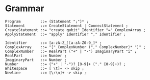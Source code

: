 # Grammar   
    Program         ::= (Statement ";")* ;
    Statement       ::= CreateStatement | ConnectStatement ;
    CreateStatement ::= "create qubit" Identifier "=" ComplexArray ;
    ApplyStatement  ::= "apply" Identifier "," Identifier ;

    Identifier      ::= [a-zA-Z_][a-zA-Z0-9_]* ;
    ComplexArray    ::= "[" ComplexNumber ("," ComplexNumber)* "]" ;
    ComplexNumber   ::= RealPart ("+" | "-") ImaginaryPart "i" ;
    RealPart        ::= Number ;
    ImaginaryPart   ::= Number ;
    Number          ::= ("+" | "-")? [0-9]+ ("." [0-9]+)? ;
    Whitespace      ::= [ \t]+ -> skip ;
    Newline         ::= [\r\n]+ -> skip ;
